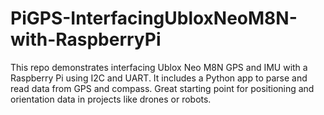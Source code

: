 # PiGPS-InterfacingUbloxNeoM8N-with-RaspberryPi
 This repo demonstrates interfacing Ublox Neo M8N GPS and IMU with a Raspberry Pi using I2C and UART. It includes a Python app to parse and read data from GPS and compass. Great starting point for positioning and orientation data in projects like drones or robots.
